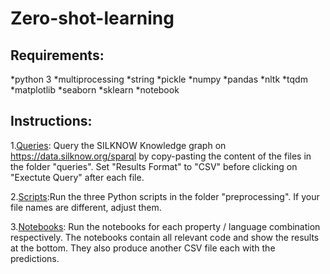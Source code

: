 # Zero-shot-learning

## Requirements:

*python 3
*multiprocessing
*string
*pickle
*numpy
*pandas
*nltk
*tqdm
*matplotlib
*seaborn
*sklearn
*notebook

## Instructions: 

1.[Queries](https://github.com/silknow/ZSL-KG-silk/tree/main/queries): Query the SILKNOW Knowledge graph on https://data.silknow.org/sparql by copy-pasting the content of the files in the folder "queries". Set "Results Format" to "CSV" before clicking on "Exectute Query" after each file.

2.[Scripts](https://github.com/silknow/ZSL-KG-silk/tree/main/preprocessing):Run the three Python scripts in the folder "preprocessing". If your file names are different, adjust them.

3.[Notebooks](https://github.com/silknow/ZSL-KG-silk/tree/main/notebooks): Run the notebooks for each property / language combination respectively. The notebooks contain all relevant code and show the results at the bottom. They also produce another CSV file each with the predictions. 
